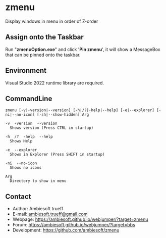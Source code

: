 # zmenu
Display windows in menu in order of Z-order

## Assign onto the Taskbar
Run "**zmenuOption.exe**" and click '**Pin zmenu**', it will show a MessageBox that can be pinned onto the taskbar.

## Environment
Visual Studio 2022 runtime library are required.

## CommandLine
```
zmenu [-v|-version|--version] [-h|/?|-help|--help] [-e|--explorer] [-ni|--no-icon] [-sh|--show-hidden] Arg

-v  -version  --version
  Shows version (Press CTRL in startup)

-h  /?  -help  --help
  Shows Help

-e  --explorer
  Shows in Explorer (Press SHIFT in startup)

-ni  --no-icon
  Shows no icons

Arg
  Directory to show in menu
```

## Contact
- Author: Ambiesoft trueff
- E-mail: <ambiesoft.trueff@gmail.com>
- Webpage: <https://ambiesoft.github.io/webjumper/?target=zmenu>
- Forum: <https://ambiesoft.github.io/webjumper/?target=bbs>
- Development: <https://github.com/ambiesoft/zmenu>